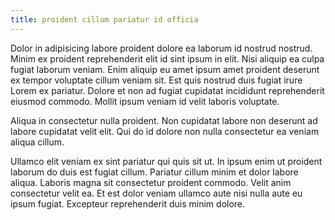```yaml
---
title: proident cillum pariatur id officia
---
```


Dolor in adipisicing labore proident dolore ea laborum id nostrud nostrud. Minim ex proident reprehenderit elit id sint ipsum in elit. Nisi aliquip ea culpa fugiat laborum veniam. Enim aliquip eu amet ipsum amet proident deserunt ex tempor voluptate cillum veniam sit. Est quis nostrud duis fugiat irure Lorem ex pariatur. Dolore et non ad fugiat cupidatat incididunt reprehenderit eiusmod commodo. Mollit ipsum veniam id velit laboris voluptate.

Aliqua in consectetur nulla proident. Non cupidatat labore non deserunt ad labore cupidatat velit elit. Qui do id dolore non nulla consectetur ea veniam aliqua cillum.

Ullamco elit veniam ex sint pariatur qui quis sit ut. In ipsum enim ut proident laborum do duis est fugiat cillum. Pariatur cillum minim et dolor labore aliqua. Laboris magna sit consectetur proident commodo. Velit anim consectetur velit ea. Et est dolor veniam ullamco aute nisi nulla aute eu ipsum fugiat. Excepteur reprehenderit duis minim dolore.